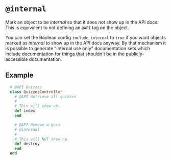 # `@internal`

Mark an object to be _internal_ so that it does not show up in the API docs. This is equivalent to not defining an `@API` tag on the object.

You can set the Boolean config `include_internal` to `true` if you want objects marked as _internal_ to show up in the API docs anyway. By that mechanism it is possible to generate "internal use only" documentation sets which include documentation for things that shouldn't be in the publicly-accessible documentation.


## Example

```ruby
  # @API Quizzes
  class QuizzesController
    # @API Retrieve all quizzes
    # 
    # This will show up.
    def index
    end

    # @API Remove a quiz.
    # @internal
    # 
    # This will NOT show up.
    def destroy
    end
  end
```
